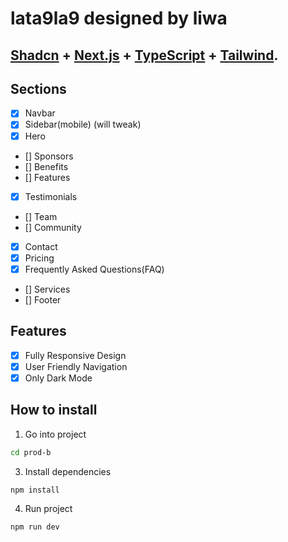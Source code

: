 # lata9la9 designed by liwa

## <a href="https://ui.shadcn.com/" target="_blank">Shadcn</a> + <a href="https://nextjs.org/" target="_blank">Next.js</a> + <a href="https://www.typescriptlang.org/" target="_blank">TypeScript</a> + <a href="https://tailwindcss.com/" target="_blank">Tailwind</a>.

## Sections

- [x] Navbar
- [x] Sidebar(mobile) (will tweak)
- [x] Hero
- [] Sponsors
- [] Benefits
- [] Features
- [x] Testimonials
- [] Team
- [] Community
- [x] Contact
- [x] Pricing
- [x] Frequently Asked Questions(FAQ)
- [] Services
- [] Footer

## Features

- [x] Fully Responsive Design
- [x] User Friendly Navigation
- [x] Only Dark Mode

## How to install

1. Go into project

```bash
cd prod-b
```

3. Install dependencies

```bash
npm install
```

4. Run project

```bash
npm run dev
```
